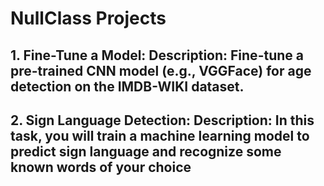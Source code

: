 # NullClass Projects
## 1. Fine-Tune a Model: Description: Fine-tune a pre-trained CNN model (e.g., VGGFace) for age detection on the IMDB-WIKI dataset.
## 2. Sign Language Detection: Description: In this task, you will train a machine learning model to predict sign language and recognize some known words of your choice
